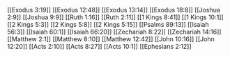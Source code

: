 [[Exodus 3:19]]
[[Exodus 12:48]]
[[Exodus 13:14]]
[[Exodus 18:8]]
[[Joshua 2:9]]
[[Joshua 9:9]]
[[Ruth 1:16]]
[[Ruth 2:11]]
[[1 Kings 8:41]]
[[1 Kings 10:1]]
[[2 Kings 5:3]]
[[2 Kings 5:8]]
[[2 Kings 5:15]]
[[Psalms 89:13]]
[[Isaiah 56:3]]
[[Isaiah 60:1]]
[[Isaiah 66:20]]
[[Zechariah 8:22]]
[[Zechariah 14:16]]
[[Matthew 2:1]]
[[Matthew 8:10]]
[[Matthew 12:42]]
[[John 10:16]]
[[John 12:20]]
[[Acts 2:10]]
[[Acts 8:27]]
[[Acts 10:1]]
[[Ephesians 2:12]]
